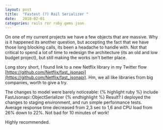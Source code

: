 ```yaml
---
layout: post
title:  "Fastest (?) Rail Serializer "
date:   2018-02-01
categories: rails ror ruby gems json
---
```

On one of my current projects we have a few objects that are massive. Why is it happened its another question, but accepting the fact that we have those long blocking calls, its been a headache to handle with. Not that critical to spend a lot of time to redesign the architecture (its an old and low budget project), but still making the works isn't better place.
<!--more-->

Long story short, I found link to a new Netflix library in my Twitter flow [https://github.com/Netflix/fast_jsonapi](https://github.com/Netflix/fast_jsonapi). Hm, we all like libraries from big companies, worth to give a try.

The changes to model were barely noticeable:
{% highlight ruby %}
include FastJsonapi::ObjectSerializer
{% endhighlight %}
Result? I deployed the changes to staging environment, and run simple performance tests. Average response time decreased from 2,3 sec to 1,6 and CPU load from 26% down to 22%. Not bad for 10 minutes of work!

Highly recommended.
